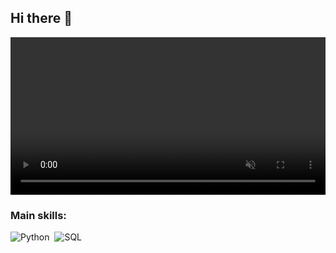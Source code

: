 ## Hi there 👋

<video width="100%" autoplay loop muted playsinline>
  <source src="./bannereu.mp4" type="video/mp4">
</video>

 ### Main skills: 
 ![Python](https://img.shields.io/badge/Python-203961?style=for-the-badge&logo=python&logoColor=white)&nbsp; 
![SQL](https://img.shields.io/badge/-SQL-203961?style=for-the-badge&logo=sql&labelColor=0D1117)&nbsp;
